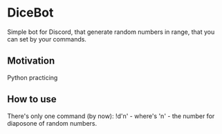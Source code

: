 # DiceBot 
 Simple bot for Discord, that generate random numbers in range, that you can set by your commands.

## Motivation
Python practicing

## How to use
 There's only one command (by now): !d'n' - where's 'n' - the number for diaposone of random numbers.
